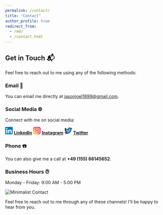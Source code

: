 ```yaml
---
permalink: /contact/
title: "Contact"
author_profile: true
redirect_from: 
  - /md/
  - /contact.html
---
```


## Get in Touch 📬

Feel free to reach out to me using any of the following methods:

### Email 📧

You can email me directly at [jasonjoel1899@gmail.com](mailto:jasonjoel1899@gmail.com).

### Social Media 🌐

Connect with me on social media:

<img src="/images/LinkedIn16px.svg" alt="LinkedIn" height="24px"> **[LinkedIn](https://www.linkedin.com/in/jason-joel-pinto-a44a16190)**
<img src="/images/Instagram16px.svg" alt="Instagram" height="24px"> **[Instagram](https://www.instagram.com/jasonjoelpinto)**
<img src="/images/Twitter16px.svg" alt="Twitter" height="24px"> **[Twitter](https://twitter.com/jason-joel-pinto-a44a16190)**


### Phone ☎️

You can also give me a call at **+49 (155) 66145652**.


### Business Hours ⏰

Monday - Friday: 9:00 AM - 5:00 PM

![Minimalist Contact](https://via.placeholder.com/500x300)

Feel free to reach out to me through any of these channels! I'll be happy to hear from you.
